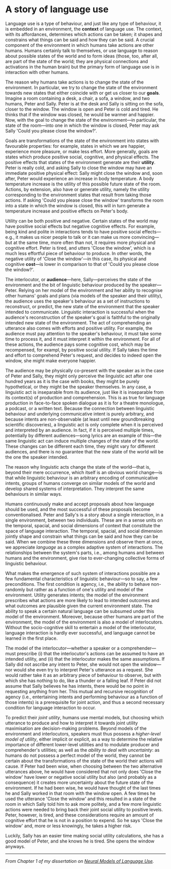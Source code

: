 # A story of language use

Language use is a type of behaviour, and just like any type of behaviour, it is embedded in an environment, the **context** of language use. The context, with its affordances, determines which actions can be taken; it shapes and constrains what things can be said and how they can be said. A crucial component of the environment in which humans take actions are other humans. Humans certainly talk to themselves, or use language to reason about possible states of the world and to form ideas (those, too, after all, are part of the state of the world; they are physical connections and activations in the human brain) but the primary form of language use is in interaction with other humans. 

The reason why humans take actions is to change the state of the environment. In particular, we try to change the state of the environment towards new states that either coincide with or get us closer to our **goals**. Imagine a room containing a desk, a chair, a sofa, a window, and two humans, Peter and Sally. Peter is at the desk and Sally is sitting on the sofa, closer to the window. The window is open and Peter is cold and tired. He thinks that if the window was closed, he would be warmer and happier. Now, with the goal to change the state of the environment—in particular, the state of the room—into one in which the window is closed, Peter may ask Sally 'Could you please close the window?'. 

Goals are transformations of the state of the environment into states with favourable properties: for example, states in which we are happier, experience more pleasure, or make less effort. More generally, goals are states which produce positive social, cognitive, and physical effects. The positive effects that states of the environment generate are their **utility**. Peter is really cold, and asking Sally to close the window may have an immediate positive physical effect: Sally might close the window and, soon after, Peter would experience an increase in body temperature. A body temperature increase is the utility of this possible future state of the room. 
Actions, by extension, also have or generate utility, namely the utility corresponding to the environment states that result from taking those actions. If asking 'Could you please close the window' transforms the room into a state in which the window is closed, this will in turn generate a temperature increase and positive effects on Peter's body. 

Utility can be both positive and negative. Certain states of the world may have positive social effects but negative cognitive effects. For example, being kind and polite in interactions tends to have positive social effects—e.g., it makes us nicer people to talk or it can make us more convincing—but at the same time, more often than not, it requires more physical and cognitive effort. Peter is tired, and utters 'Close the window', which is a much less effortful piece of behaviour to produce. In other words, the negative utility of 'Close the window'—in this case, its physical and cognitive **cost**—is lower in comparison to that of 'Could you please close the window?'. 

The interlocutor, or **audience**—here, Sally—perceives the state of the environment and the bit of linguistic behaviour produced by the speaker—Peter. Relying on her model of the environment and her ability to recognise other humans' goals and plans (via models of the speaker and their utility), the audience uses the speaker's behaviour as a set of instructions to reconstruct, or predict, the new state of the environment that the speaker intended to communicate. Linguistic interaction is successful when the audience's reconstruction of the speaker's goal is faithful to the originally intended new state of the environment. The act of comprehending an utterance also comes with efforts and positive utility. For example, the audience must pay attention to the speaker's behaviour, it must take some time to process it, and it must interpret it within the environment. For all of these actions, the audience pays some cognitive cost, which may be recompensed, for exampl, by positive social utility. If Sally takes the time and effort to comprehend Peter's request, and decides to indeed open the window, she might make everyone happier.

The audience may be physically co-present with the speaker as in the case of Peter and Sally, they might only perceive the linguistic act after one hundred years as it is the case with books, they might be purely hypothetical, or they might be the speaker themselves.
In any case, a linguistic act is inseparable from its audience, just like it is inseparable from its context(s) of production and comprehension. This is as true for language production in face-to-face spoken dialogue as it is for a theatre monologue, a podcast, or a written text. 
Because the connection between linguistic behaviour and underlying communicative intent is purely arbitrary, and because intents are non-observable (at least until new groundbreaking scientific discoveries), a linguistic act is only complete when it is perceived and interpreted by an audience. In fact, if it is perceived multiple times, potentially by different audiences—song lyrics are an example of this—the same linguistic act can induce multiple changes of the state of the world. These changes can be different each time, they might vary for different audiences, and there is no guarantee that the new state of the world will be the one the speaker intended.

The reason why linguistic acts change the state of the world—that is, beyond their mere occurrence, which itself is an obvious world change—is that while linguistic behaviour is an arbitrary encoding of communicative intents, groups of humans converge on similar models of the world and develop shared systems of interpretation. They interpret the same behaviours in similar ways.

Humans continuously make and accept proposals about how language should be used, and the most successful of these proposals become conventionalised. Peter and Sally's is a story about a single interaction, in a single environment, between two individuals. These are in a sense units on the temporal, spacial, and social dimensions of context that constitute the space of language interaction. The temporal, spacial, and social dimension jointly shape and constrain what things can be said and how they can be said. When we combine these three dimensions and observe them at once, we appreciate *language* as a complex adaptive system of interactions. The relationships between the system's parts, i.e., among humans and between humans and the environment, give rise to ever-changing collective forms of linguistic behaviour. 

What makes the emergence of such system of interactions possible are a few fundamental characteristics of linguistic behaviour—so to say, a few preconditions. The first condition is agency, i.e., the ability to behave non-randomly but rather as a function of one's utility and model of the environment. Utility generates intents; the model of the environment prescribes what actions are more likely to lead to intended outcomes and what outcomes are plausible given the current environment state. The ability to speak a certain natural language can be subsumed under this model of the environment. Moreover, because other humans are part of the environment, the model of the environment is also a model of interlocutors. Without the socio-cognitive skill to entertain a model of the interlocutor, language interaction is hardly ever successful, and language cannot be learned in the first place. 

The model of the interlocutor—whether a speaker or a comprehender—must prescribe (i) that the interlocutor's actions can be assumed to have an intended utility, and (ii) that the interlocutor makes the same assumptions.
If Sally did not ascribe any intent to Peter, she would not open the window—nor would she even try to interpret Peter's utterance as a request. She would rather take it as an arbitrary piece of behaviour to observe, but with which she has nothing to do, like a thunder or a falling leaf. If Peter did not assume that Sally believes he has intents, there would be no point in requesting anything from her.
This mutual and recursive recognition of agency (i.e., entertaining intents and performing behaviour as a function of those intents) is a prerequisite for joint action, and thus a second necessary condition for language interaction to occur.

To predict their *joint utility*, humans use mental models, but choosing which utterance to produce and how to interpret it towards joint utility maximisation are decision-making problems. Beyond models of the environment and interlocutors, speakers must thus possess a *higher-level model of utility*, either implicit or explicit, as a way to determine the relative importance of different lower-level utilities and to modulate producer and comprehender's utilities; as well as the *ability to deal with uncertainty*: as humans do not possess a perfect model of the world, they cannot be certain about the transformations of the state of the world their actions will cause. If Peter had been wise, when choosing between the two alternative utterances above, he would have considered that not only does 'Close the window' have lower or negative social utility but also (and probably as a consequence) it creates more uncertainty about the future state of the environment. If he had been wise, he would have thought of the last times he and Sally worked in that room with the window open. A few times he used the utterance 'Close the window' and this resulted in a state of the room in which Sally told him to ask more politely, and a few more linguistic actions were needed to bring back their joint social utility to positive levels. Peter, however, is tired, and these considerations require an amount of cognitive effort that he is not in a position to expend. So he says 'Close the window' and, more or less knowingly, he takes a higher risk. 

Luckily, Sally has an easier time making social utility calculations, she has a good model of Peter, and she knows he is tired. She opens the window anyways.

----
*From Chapter 1 of my dissertation on [Neural Models of Language Use](https://eprints.illc.uva.nl/id/eprint/2274/1/DS-2023-10.text.pdf).*
